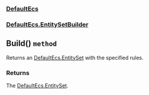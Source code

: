 ### [DefaultEcs](./DefaultEcs 'DefaultEcs')
### [DefaultEcs.EntitySetBuilder](./DefaultEcs-EntitySetBuilder 'DefaultEcs.EntitySetBuilder')
## Build() `method`
Returns an [DefaultEcs.EntitySet](./DefaultEcs-EntitySet 'DefaultEcs.EntitySet') with the specified rules.
### Returns
The [DefaultEcs.EntitySet](./DefaultEcs-EntitySet 'DefaultEcs.EntitySet').
